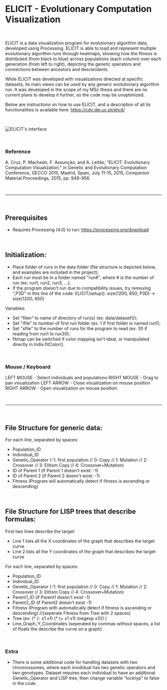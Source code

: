 <br />

# ELICIT - Evolutionary Computation Visualization

<br />

ELICIT is a data visualization program for evolutionary algorithm data, developed using Processing. ELICIT is able to load and represent multiple evolutionary algorithm runs through heatmaps, showing how the fitness is distributed (from black to blue) across populations (each column) over each generation (from left to right), depicting the genetic operators and connections between ancestors and descendants.

While ELICIT was developed with visualizations directed at specific datasets, its main views can be used by any generic evolutionary algorithm run. It was developed in the scope of my MSc thesis and there are no current plans to develop it further, so the code may be unoptimized.

Below are instructions on how to use ELICIT, and a description of all its functionalities is available here: https://cdv.dei.uc.pt/elicit/

<br />

![ELICIT's interface](https://cdv.dei.uc.pt/wp-content/uploads/2020/05/ELICIT-interface.png)

<br />

### Reference
A. Cruz, P. Machado, F. Assunção, and A. Leitão, “ELICIT: Evolutionary Computation Visualization,” in Genetic and Evolutionary Computation Conference, GECCO 2015, Madrid, Spain, July 11-15, 2015, Companion Material Proceedings, 2015, pp. 949-956. 

<br />

-----------------------------------------------------------------------------------------------------------

<br />

## Prerequisites

- Requires Processing (4.0) to run: https://processing.org/download

<br />

## Initialization:

- Place folder of runs in the data folder (file structure is depicted below, and examples are included in the project);
- Each run must be in a folder named "run#", where # is the number of run (ex: run1, run2, run3, ...);
- If the program doesn't run due to compatibility issues, try removing ",P3D" in this line of the code:
ELICIT/setup(): size(1200, 650, P3D) -> size(1200, 650)

Variables:
- Set "filen" to name of directory of run(s) (ex: data/dataset1/);
- Set "ifile" to number of first run folder (ex: 1 if first folder is named run1);
- Set "sfile" to the number of runs for the program to read (ex: 30 if reading from run1 to run30);
- fitmap can be switched if color mapping isn't ideal, or manipulated directly in Indiv.fitColor().

<br />

### Mouse / Keyboard

LEFT MOUSE - Select individuals and populations
RIGHT MOUSE - Drag to pan visualization
LEFT ARROW - Close visualization on mouse position
RIGHT ARROW - Open visualization on mouse position

<br />

-----------------------------------------------------------------------------------------------------------

<br />

## File Structure for generic data:

For each line, separated by spaces:
 - Population_ID
 - Individual_ID
 - Genetic_Operator (-1: first population // 0: Copy // 1: Mutation // 2: Crossover // 3: Elitism Copy // 4: Crossover+Mutation)
 - ID of Parent 1 (if Parent 1 doesn't exist: -1)
 - ID of Parent 2 (if Parent 2 doesn't exist: -1)
 - Fitness (Program will automatically detect if fitness is ascending or descending)

<br />

## File Structure for LISP trees that describe formulas:

First two lines describe the target:
- Line 1 lists all the X coordinates of the graph that describes the target curve
- Line 2 lists all the Y coordinates of the graph that describes the target curve

For each line, separated by spaces:
 - Population_ID
 - Individual_ID
 - Genetic_Operator (-1: first population // 0: Copy // 1: Mutation // 2: Crossover // 3: Elitism Copy // 4: Crossover+Mutation)
 - Parent1_ID (if Parent1 doesn't exist -1)
 - Parent2_ID (if Parent2 doesn't exist -1)
 - Fitness (Program with automatically detect if fitness is ascending or descending)
//(seperate Fitness from Tree with 2 spaces)
 - Tree (ex:   (* (- x1 x1) (* (+ x1 x1) (negexp x1)))  )
 - Line_Graph_Y_Coordinates (seperated by commas without spaces, a list of floats the describe the curve on a graph)

<br />

### Extra

- There is some additional code for handling datasets with two chromossomes, where each invididual has two genetic operators and two genotypes. Dataset requires each individual to have an additional Genetic_Operator and LISP tree, then change variable "locktyp" to false in the code.

